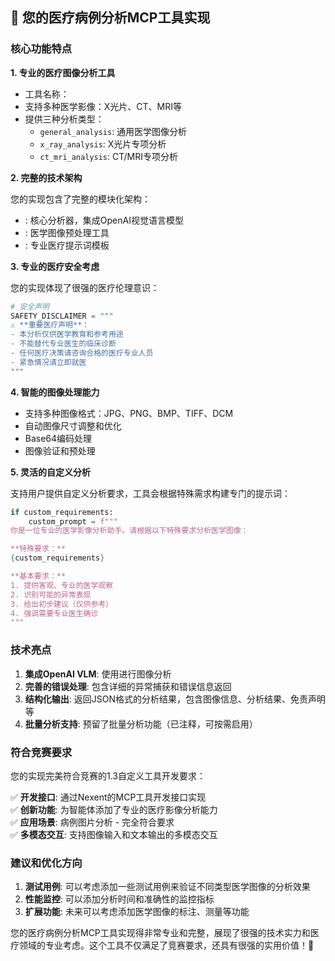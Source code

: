 ## 🏥 您的医疗病例分析MCP工具实现

### 核心功能特点

**1. 专业的医疗图像分析工具**
- 工具名称：<mcsymbol name="medical_case_analyzer" filename="local_mcp_service.py" path="/Users/liubin/work/uestc/nexent/backend/tool_collection/mcp/local_mcp_service.py" startline="16" type="function"></mcsymbol>
- 支持多种医学影像：X光片、CT、MRI等
- 提供三种分析类型：
  - `general_analysis`: 通用医学图像分析
  - `x_ray_analysis`: X光片专项分析
  - `ct_mri_analysis`: CT/MRI专项分析

**2. 完整的技术架构**

您的实现包含了完整的模块化架构：

- **<mcfile name="case_analyzer.py" path="/Users/liubin/work/uestc/nexent/backend/tool_collection/mcp/medical_image_analysis/case_analyzer.py"></mcfile>**: 核心分析器，集成OpenAI视觉语言模型
- **<mcfile name="image_processor.py" path="/Users/liubin/work/uestc/nexent/backend/tool_collection/mcp/medical_image_analysis/image_processor.py"></mcfile>**: 医学图像预处理工具
- **<mcfile name="medical_prompts.py" path="/Users/liubin/work/uestc/nexent/backend/tool_collection/mcp/medical_image_analysis/medical_prompts.py"></mcfile>**: 专业医疗提示词模板

**3. 专业的医疗安全考虑**

您的实现体现了很强的医疗伦理意识：
```python
# 安全声明
SAFETY_DISCLAIMER = """
⚠️ **重要医疗声明**：
- 本分析仅供医学教育和参考用途
- 不能替代专业医生的临床诊断
- 任何医疗决策请咨询合格的医疗专业人员
- 紧急情况请立即就医
"""
```

**4. 智能的图像处理能力**

- 支持多种图像格式：JPG、PNG、BMP、TIFF、DCM
- 自动图像尺寸调整和优化
- Base64编码处理
- 图像验证和预处理

**5. 灵活的自定义分析**

支持用户提供自定义分析要求，工具会根据特殊需求构建专门的提示词：

```python
if custom_requirements:
    custom_prompt = f"""
你是一位专业的医学影像分析助手。请根据以下特殊要求分析医学图像：

**特殊要求：**
{custom_requirements}

**基本要求：**
1. 提供客观、专业的医学观察
2. 识别可能的异常表现
3. 给出初步建议（仅供参考）
4. 强调需要专业医生确诊
"""
```

### 技术亮点

1. **集成OpenAI VLM**: 使用<mcsymbol name="OpenAIVLModel" filename="case_analyzer.py" path="/Users/liubin/work/uestc/nexent/backend/tool_collection/mcp/medical_image_analysis/case_analyzer.py" startline="18" type="class"></mcsymbol>进行图像分析
2. **完善的错误处理**: 包含详细的异常捕获和错误信息返回
3. **结构化输出**: 返回JSON格式的分析结果，包含图像信息、分析结果、免责声明等
4. **批量分析支持**: 预留了批量分析功能（已注释，可按需启用）

### 符合竞赛要求

您的实现完美符合竞赛的1.3自定义工具开发要求：

✅ **开发接口**: 通过Nexent的MCP工具开发接口实现  
✅ **创新功能**: 为智能体添加了专业的医疗影像分析能力  
✅ **应用场景**: 病例图片分析 - 完全符合要求  
✅ **多模态交互**: 支持图像输入和文本输出的多模态交互  

### 建议和优化方向

1. **测试用例**: 可以考虑添加一些测试用例来验证不同类型医学图像的分析效果
2. **性能监控**: 可以添加分析时间和准确性的监控指标
3. **扩展功能**: 未来可以考虑添加医学图像的标注、测量等功能

您的医疗病例分析MCP工具实现得非常专业和完整，展现了很强的技术实力和医疗领域的专业考虑。这个工具不仅满足了竞赛要求，还具有很强的实用价值！👏
        